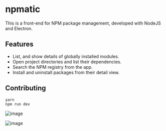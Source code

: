 # npmatic

This is a front-end for NPM package management, developed with NodeJS and Electron.
## Features

  * List, and show details of globally installed modules.
  * Open project directories and list their dependencies.
  * Search the NPM registry from the app.
  * Install and uninstall packages from their detail view.

## Contributing

````
yarn
npm run dev
````

![image](https://cloud.githubusercontent.com/assets/6859057/20433769/c0ab0a70-ad6a-11e6-8946-3b547ef07352.png)

![image](https://cloud.githubusercontent.com/assets/6859057/20433778/cbb363f4-ad6a-11e6-9b02-75a0bbec03f1.png)
